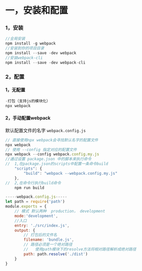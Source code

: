 # 一，安装和配置

### 1，安装

```js
//全局安装
npm install -g webpack
//安装到你的项目目录
npm install --save -dev webpack
//安装webpack-cli
npm install --save -dev webpack-cli
```

### 2，配置

#### 1，无配置

```js
-打包（支持js的模块化）
npx webpack
```

#### 2，手动配置webpack

默认配置文件的名字  `webpack.config.js`

```js
// 直接使用npx webpack会寻找默认名字的配置文件
npx webpack
// 使用 --config 指定对应的配置文件
npx webpack --config webpack.config.my.js
//通过设置 package.json 中的脚本来执行命令
// 	1,在package.json的scripts中配置一条命令build
	"scripts": {
    	"build": "webpack --webpack.config.my.js"
  	},
//	2,在命令行执行build命令
	npm run build
```



```js
-----webpack.config.js-----
let path = require('path')
module.exports = {
    // 模式 默认两种  production， development
    mode:'development',
    //入口
    entry: './src/index.js',
    output: {
        // 打包后的文件名
        filename: 'bundle.js',
        // 路径必须是一个绝对路径 
        //   使用path模块下的resolve方法将相对路径解析成绝对路径
        path: path.resolve('./dist')
    }
}
```

